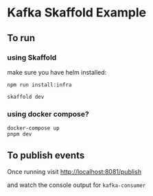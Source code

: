 # Kafka Skaffold Example

## To run

### using Skaffold

make sure you have helm installed:

```shell
npm run install:infra
```

```shell
skaffold dev
```

### using docker compose?

```shell
docker-compose up
pnpm dev
```

## To publish events

Once running visit [http://localhost:8081/publish](http://localhost:8081/publish)

and watch the console output for `kafka-consumer`
